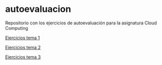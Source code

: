 # autoevaluacion

Repositorio con los ejercicios de autoevaluación para la asignatura Cloud Computing

[Ejercicios tema 1](https://github.com/antobalbis/autoevaluacion/blob/main/ejercicios1.md)

[Ejercicios tema 2](https://github.com/antobalbis/autoevaluacion/blob/main/ejercicios2.md)

[Ejercicios tema 3](https://github.com/antobalbis/autoevaluacion/blob/main/ejercicios3.md)
